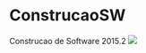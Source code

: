 # ConstrucaoSW
Construcao de Software 2015.2
[<img src="https://api.travis-ci.org//icerooo/ConstrucaoSW.svg?branch=master">](https://travis-ci.org/icerooo/ConstrucaoSW)
